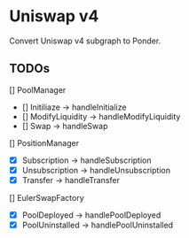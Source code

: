# Uniswap v4

Convert Uniswap v4 subgraph to Ponder.

## TODOs

[] PoolManager

- [] Initiliaze -> handleInitialize
- [] ModifyLiquidity -> handleModifyLiquidity
- [] Swap -> handleSwap

[] PositionManager

- [x] Subscription -> handleSubscription
- [x] Unsubscription -> handleUnsubscription
- [x] Transfer -> handleTransfer

[] EulerSwapFactory

- [x] PoolDeployed -> handlePoolDeployed
- [x] PoolUninstalled -> handlePoolUninstalled
